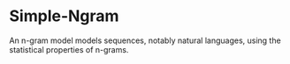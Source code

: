 # Simple-Ngram
An n-gram model models sequences, notably natural languages, using the statistical properties of n-grams.
